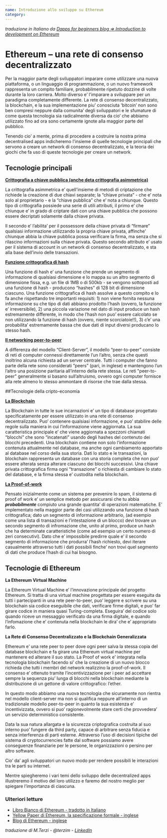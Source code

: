 ```yaml
---
name: Introduzione allo sviluppo su Ethereum
category: 
---
```


_traduzione in Italiano da [Dapps for beginners blog => Introduction to development on Ethereum](https://dappsforbeginners.wordpress.com/tutorials/introduction-to-development-on-ethereum/)_   

# Ethereum – una rete di consenso decentralizzato

Per la maggior parte degli sviluppatori imparare come utilizzare una nuova piattaforma, o un linguaggio di programmazione, o un nuovo framework rappresenta un compito familiare, probabilmente ripetuto dozzine di volte durante la loro carriera. Molto diverso e’ l’imparare a sviluppare per un paradigma completamente differente. La rete di consenso decentralizzato, la blockchain, e la sua implementazione piu’ conosciuta ‘bitcoin’ non sono ben compresi neppure dalla comunita’ degli sviluppatori e le sfumature di come questa tecnologia sia radicalmente diversa da cio’ che abbiamo utilizzato fino ad ora sono certamente ignote alla maggior parte del pubblico. 

Tenendo cio’ a mente, prima di procedere a costruire la nostra prima decentralised apps indicheremo l'insieme di quelle tecnologie principali che servono a creare un network di consenso decentralizzato, e la teoria dei giochi che fa uso di queste tecnologie per creare un network. 

## Tecnologie principali

**[Crittografia a chiave pubblica (anche deta crittografia asimmetrica)](http://it.wikipedia.org/wiki/Crittografia_asimmetrica)**

La crittografia asimmetrica e’ quell'insieme di metodi di criptazione che richiede la creazione di due chiavi separate; la “chiave privata” - che e’ nota solo al proprietario - e la “chiave pubblica” che e’ nota a chiunque. Questo tipo di crittografia possiede una serie di utili attributi, il primo e’ che chiunque e’ in grado di criptare dati con una chiave pubblica che possono essere decriptati solamente dalla chiave privata. 

Il secondo e’ l’abilita’ per il possessore della chiave privata di “firmare” qualsiasi informazione utilizzando la propria chiave privata, affinche' chiunque abbia la chiave pubblica possa verificare la firma, ma senza che si rilascino informazioni sulla chiave privata. Questo secondo attributo e’ usato per il sistema di account in un network di consenso decentralizzato, e sta alla base dell’invio delle transazioni. 

**[Funzione crittografica di hash](http://it.wikipedia.org/wiki/Funzione_crittografica_di_hash)**

Una funzione di hash e’ una funzione che prende un segmento di informazione di qualsiasi dimensione e lo mappa su un altro segmento di dimensione fissa, e.g. un file di 1MB o di 500kb - se vengono sottoposti ad una funzione di hash - producono “hashes” di 128 bit di dimensione ciascuno. Una funzione crittografica di hash assolve a questo compito e lo fa anche rispettando tre importanti requisiti: 1) non viene fornita nessuna informazione su che tipo di dati abbiano prodotto l’hash (ovvero, la funzione e’ irreversibile), 2) una piccola variazione nel dato di input produce un hash estremamente differente, in modo che l’hash non puo’ essere calcolato se non utilizzando la funzione di hash (ovvero, niente scorciatoie!!), 3) c’e’ una probabilita’ estremamente bassa che due dati di input diversi producano lo stesso hash.

**[Il networking peer-to-peer](http://it.wikipedia.org/wiki/Peer-to-peer)**

A differenza del modello “Client-Server”, il modello “peer-to-peer” consiste di reti di computer connessi direttamente l’un l’altro, senza che questi inoltrino alcuna richiesta ad un server centrale. Tutti i computer che fanno parte della rete sono considerati “peers” (pari, in inglese) e mantengono l’un l’altro una posizione paritaria all’interno della rete stessa. Le reti "peer-to-peer" generalmente si basano sull’altruismo, ovvero ogni computer fornisce alla rete almeno lo stesso ammontare di risorse che trae dalla stessa. 

##Tecnologie della cripto-economia

**[La Blockchain](http://it.wikipedia.org/wiki/Bitcoin#Tecnologia)**

La Blockchain in tutte le sue incarnazioni e’ un tipo di database progettato specificatamente per essere utilizzato in una rete di consenso decentralizzato. Puo’ contenere qualsiasi informazione, e puo’ stabilire delle regole sulla maniera in cui l’informazione viene aggiornata. La sua caratteristica principale e’ che viene aggiornata a spezzoni chiamati “blocchi” che sono “incatenati” usando degli hashes del contenuto dei blocchi precedenti. Una blockchain contiene non solo l’informazione contenuta attualmente nel database, ma anche ogni cambiamento apportato al database nel corso della sua storia. Dati lo stato e le transazioni, la blockchain rappresenta un database con una storia completa che non puo’ essere alterata senza alterare ciascuno dei blocchi successivi. Una chiave privata crittografica firma ogni “transazione” o richiesta di cambiare lo stato del database, e la firma stessa e’ custodita nella blockchain.

**[La Proof-of-work](http://it.wikipedia.org/wiki/Proof-of-work)**

Pensato inizialmente come un sistema per prevenire lo spam, il sistema di proof of work e’ un semplice metodo per assicurarsi che tu abbia ***probabilmente*** compiuto una grande quantita’ di operazioni matematiche. E’ implementato nella maggior parte dei casi utilizzando una funzione di hash crittografica; dato un segmento di informazione arbitrario, (ad esempio come una lista di transazioni e l’intestazione di un blocco) devi trovare un secondo segmento di infromazione che, unito al primo, produce un hash che ha determinate caratteristiche (come ad esempio un certo numero di zeri consecutivi). Dato che e’ impossibile predirre quale e’ il secondo segmento di informazione che produrra’ l’hash richiesto, devi iterare casualmente attraverso tutti i dati possibili finche’ non trovi quel segmento di dati che produce l’hash di cui hai bisogno. 

## Tecnologie di Ethereum

**La Ethereum Virtual Machine**

La Ethereum Virtual Machine e’ l’innovazione principale del progetto Ethereum. Si tratta di una virtual machine progettata per essere eseguita da tutti i partecipanti in una rete peer-to-peer, puo’ leggere e scrivere su una blockchain sia codice eseguibile che dati, verificare firme digitali, e puo’ far girare codice in maniera quasi Turing-completa. Eseguira’ del codice solo quando riceve un messaggio verificato da una firma digitale, e quando l’infomazione che e’ contenuta nella blockchain le dira’ che e’ appropriato farlo. 

**La Rete di Consenso Decentralizzato e la Blockchain Generalizzata**

Ethereum e’ una rete peer to peer dove ogni peer salva la stessa copia del database blockchain e fa girare una Ethereum virtual machine per mantenere ed alterare il suo stato. La Proof of work e’ integrata nella tecnologia blockchain facendo si’ che la creazione di un nuovo blocco richieda che tutti i membri del network realizzino la proof-of-work. Il consenso e’ ottenuto tramite l’incentivizzazione per i peer ad accettare sempre la sequenza piu’ lunga di blocchi nella blockchain mediante la distribuzione di un gettone di valore crittografico: l’ether.
 
In questo modo abbiamo una nuova tecnologia che sicuramente non rientra nel modello client-server ma non si qualifica neppure all’interno di un tradizionale modello peer-to-peer in quanto la sua esistenza e’ incentivizzata, ovvero si puo’ ragionevolmente stare certi che provvedera’ un servizio deterministico consistente. 

Data la sua natura allargata e la sicurezza criptografica costruita al suo interno puo’ fungere da third party, capace di arbitrare senza fiducia e senza interferenza di parti esterne. Attraverso l’uso di decisioni tipiche del sistema di cryptocurrencies fatte dal software possiamo avere conseguenze finanziarie per le persone, le organizzazioni o persino per altro software. 

Cio’ da’ agli sviluppatori un nuovo modo per rendere possibili le interazioni tra le parti su internet. 

Mentre spiegheremo i vari temi dello sviluppo delle decentralized apps illustreremo il motivo del loro utilizzo e faremo del nostro meglio per spiegare l’importanza di ciascuna. 

### Ulteriori letture

* [Libro Bianco di Ethereum - tradotto in Italiano ](https://github.com/ethereum/wiki/wiki/%5BItalian%5D-Libro-Bianco)
* [Yellow Paper di Ethereum, la specificazione formale - inglese](https://github.com/ethereum/yellowpaper)
* [Blog di Ethereum - inglese](https://blog.ethereum.org/)

_traduzione di M.Terzi - @terzim -  [LinkedIn](https://uk.linkedin.com/in/massimilianoterzi)_
